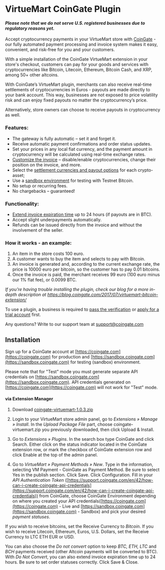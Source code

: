 # VirtueMart CoinGate Plugin

#### ***Please note that we do not serve U.S. registered businesses due to regulatory reasons yet.***

Accept cryptocurrency payments in your VirtueMart store with [CoinGate](https://coingate.com/) - our fully automated payment processing and invoice system makes it easy, convenient, and risk-free for you and your customers.

With a simple installation of the CoinGate VirtueMart extension in your store's checkout, customers can pay for your goods and services with cryptocurrencies like Bitcoin, Litecoin, Ethereum, Bitcoin Cash, and XRP, among 50+ other altcoins.

With CoinGate’s VirtueMart plugin, merchants can also receive real-time settlements of cryptocurrencies in Euros - payouts are made directly to your bank account. This way, businesses are not exposed to price volatility risk and can enjoy fixed payouts no matter the cryptocurrency’s price.

Alternatively, store owners can choose to receive payouts in cryptocurrency as well.

### Features:
* The gateway is fully automatic – set it and forget it.
* Receive automatic payment confirmations and order status updates.
* Set your prices in any local fiat currency, and the payment amount in cryptocurrency will be calculated using real-time exchange rates.
* [Customize the invoice](https://blog.coingate.com/2019/03/how-to-customize-merchants-invoice-guide/) – disable/enable cryptocurrencies, change their position on the invoice, and more.
* Select the [settlement currencies and payout options](https://blog.coingate.com/2019/08/payouts-fiat-settlements/) for each crypto-asset;
* Use a [sandbox environment](https://sandbox.coingate.com) for testing with Testnet Bitcoin.
* No setup or recurring fees.
* No chargebacks – guaranteed!

### Functionality:
* [Extend invoice expiration time](https://blog.coingate.com/2017/09/bitcoin-merchant-extend-invoice-expiration-time/) up to 24 hours (if payouts are in BTC).
* Accept slight underpayments automatically.
* Refunds can be issued directly from the invoice and without the involvement of the seller.

### How it works - an example:
1. An item in the store costs 100 euro.
2. A customer wants to buy the item and selects to pay with Bitcoin.
3. An invoice is generated and, according to the current exchange rate, the price is 10000 euro per bitcoin, so the customer has to pay 0.01 bitcoins.
4. Once the invoice is paid, the merchant receives 99 euro (100 euro minus our 1% flat fee), or 0.0099 BTC.

*If you’re having trouble installing the plugin, check our blog for a more in-depth description at https://blog.coingate.com/2017/07/virtuemart-bitcoin-extension/*

To use a plugin, a business is required to [pass the verification](https://blog.coingate.com/2019/05/verify-merchant-account-faq/) or [apply for a trial account](https://blog.coingate.com/2020/06/business-trial-account/) first.

Any questions? Write to our support team at [support@coingate.com](mailto:support@coingate.com)

## Installation

Sign up for a CoinGate account at [https://coingate.com](https://coingate.com) for production and [https://sandbox.coingate.com](https://sandbox.coingate.com) for testing (sandbox) environment.

Please note that for "Test" mode you must generate separate API credentials on [https://sandbox.coingate.com](https://sandbox.coingate.com). API credentials generated on [https://coingate.com](https://coingate.com) will not work for "Test" mode.

#### via Extension Manager

1. Download [coingate-virtuemart-1.0.3.zip](https://github.com/coingate/virtuemart-plugin/releases/download/v1.0.3/coingate-virtuemart-1.0.3.zip)

2. Login to your VirtueMart store admin panel, go to *Extensions » Manage » Install*. In the *Upload Package File* part, choose coingate-virtuemart.zip you previously downloaded, then click Upload & Install.

3. Go to *Extensions » Plugins*. In the search box type CoinGate and click Search. Either click on the status indicator located in the CoinGate extension row, or mark the checkbox of CoinGate extension row and click Enable at the top of the admin panel.

4. Go to *VirtueMart » Payment Methods » New*. Type in the information, selecting VM Payment - CoinGate as Payment Method. Be sure to select Yes in the publish section. Click Save. Click Configuration. Fill in your *API Authentication Token* ([https://support.coingate.com/en/42/how-can-i-create-coingate-api-credentials](https://support.coingate.com/en/42/how-can-i-create-coingate-api-credentials)) from CoinGate, choose CoinGate Environment depending on where you created your API credentials([https://coingate.com](https://coingate.com) - Live and [https://sandbox.coingate.com](https://sandbox.coingate.com) - Sandbox) and pick your desired *payment statuses*. 

If you wish to receive bitcoins, set the Receive Currency to *Bitcoin*. If you wish to receive Litecoin, Ethereum, Euros, U.S. Dollars, set the Receive Currency to LTC ETH EUR or USD.

You can also choose the *Do not convert* option to keep *BTC, ETH, LTC* and *BCH* payments received (other Altcoin payments will be converted to BTC). With *Do Not Convert*, you can also extend invoice expiration time up to 24 hours. Be sure to set order statuses correctly. Click Save & Close.
